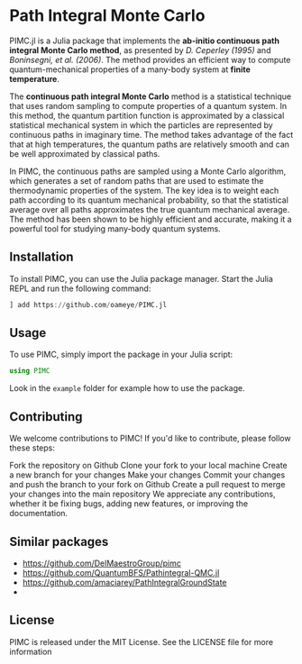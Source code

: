 # Path Integral Monte Carlo

PIMC.jl is a Julia package that implements the **ab-initio continuous path integral Monte Carlo method**, as presented by *D. Ceperley (1995)* and *Boninsegni, et al. (2006)*.
The method provides an efficient way to compute quantum-mechanical properties of a many-body system at **finite temperature**.

The **continuous path integral Monte Carlo** method is a statistical technique that uses random sampling to compute properties of a quantum system. In this method, the quantum partition function is approximated by a classical statistical mechanical system in which the particles are represented by continuous paths in imaginary time. The method takes advantage of the fact that at high temperatures, the quantum paths are relatively smooth and can be well approximated by classical paths. 

In PIMC, the continuous paths are sampled using a Monte Carlo algorithm, which generates a set of random paths that are used to estimate the thermodynamic properties of the system. The key idea is to weight each path according to its quantum mechanical probability, so that the statistical average over all paths approximates the true quantum mechanical average. The method has been shown to be highly efficient and accurate, making it a powerful tool for studying many-body quantum systems.


## Installation

To install PIMC, you can use the Julia package manager. Start the Julia REPL and run the following command:

```julia
] add https://github.com/oameye/PIMC.jl
```

## Usage
To use PIMC, simply import the package in your Julia script:
```julia
using PIMC
```

Look in the `example` folder for example how to use the package.

## Contributing
We welcome contributions to PIMC! If you'd like to contribute, please follow these steps:

Fork the repository on Github
Clone your fork to your local machine
Create a new branch for your changes
Make your changes
Commit your changes and push the branch to your fork on Github
Create a pull request to merge your changes into the main repository
We appreciate any contributions, whether it be fixing bugs, adding new features, or improving the documentation.

## Similar packages

* https://github.com/DelMaestroGroup/pimc 
* https://github.com/QuantumBFS/Pathintegral-QMC.jl
* https://github.com/amaciarey/PathIntegralGroundState
* 
## License
PIMC is released under the MIT License. See the LICENSE file for more information
